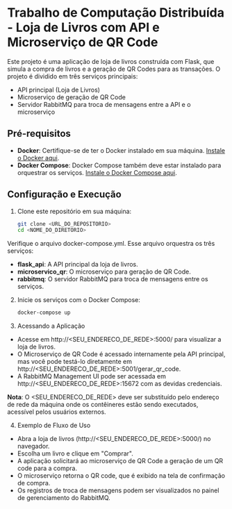 # Trabalho de Computação Distribuída - Loja de Livros com API e Microserviço de QR Code

Este projeto é uma aplicação de loja de livros construída com Flask, que simula a compra de livros e a geração de QR Codes para as transações. O projeto é dividido em três serviços principais:

- API principal (Loja de Livros)
- Microserviço de geração de QR Code
- Servidor RabbitMQ para troca de mensagens entre a API e o microserviço

## Pré-requisitos

- **Docker**: Certifique-se de ter o Docker instalado em sua máquina. [Instale o Docker aqui](https://docs.docker.com/get-docker/).
- **Docker Compose**: Docker Compose também deve estar instalado para orquestrar os serviços. [Instale o Docker Compose aqui](https://docs.docker.com/compose/install/).

## Configuração e Execução

1. Clone este repositório em sua máquina:
   ```bash
   git clone <URL_DO_REPOSITORIO>
   cd <NOME_DO_DIRETORIO>

Verifique o arquivo docker-compose.yml. Esse arquivo orquestra os três serviços:

- **flask_api**: A API principal da loja de livros.
- **microservico_qr**: O microserviço para geração de QR Code.
- **rabbitmq**: O servidor RabbitMQ para troca de mensagens entre os serviços.

2. Inicie os serviços com o Docker Compose:
   ```bash
   docker-compose up

3. Acessando a Aplicação
- Acesse em http://<SEU_ENDERECO_DE_REDE>:5000/ para visualizar a loja de livros.
- O Microserviço de QR Code é acessado internamente pela API principal, mas você pode testá-lo diretamente em http://<SEU_ENDERECO_DE_REDE>:5001/gerar_qr_code.
- A RabbitMQ Management UI pode ser acessada em http://<SEU_ENDERECO_DE_REDE>:15672 com as devidas credenciais.

**Nota**: O <SEU_ENDERECO_DE_REDE> deve ser substituído pelo endereço de rede da máquina onde os contêineres estão sendo executados, acessível pelos usuários externos.

4. Exemplo de Fluxo de Uso
- Abra a loja de livros (http://<SEU_ENDERECO_DE_REDE>:5000/) no navegador.
- Escolha um livro e clique em "Comprar".
- A aplicação solicitará ao microserviço de QR Code a geração de um QR code para a compra.
- O microserviço retorna o QR code, que é exibido na tela de confirmação de compra.
- Os registros de troca de mensagens podem ser visualizados no painel de gerenciamento do RabbitMQ.
